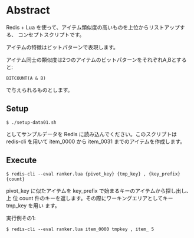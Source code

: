 # Abstract

Redis + Lua を使って、アイテム類似度の高いものを上位からリストアップする、
コンセプトスクリプトです。

アイテムの特徴はビットパターンで表現します。

アイテム同士の類似度は2つのアイテムのビットパターンをそれぞれA,Bとすると:

    BITCOUNT(A & B)

で与えられるものとします。

## Setup

    $ ./setup-data01.sh

としてサンプルデータを Redis に読み込んでください。このスクリプトは redis-cli
を用いて item\_0000 から item\_0031 までのアイテムを作成します。

## Execute

    $ redis-cli --eval ranker.lua {pivot_key} {tmp_key} , {key_prefix} {count}

pivot\_key に似たアイテムを key\_prefix で始まるキーのアイテムから探し出し、上
位 count 件のキーを返します。その際にワーキングエリアとしてキー tmp\_key を用い
ます。

実行例その1:

    $ redis-cli --eval ranker.lua item_0000 tmpkey , item_ 5
